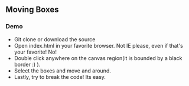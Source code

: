## Moving Boxes

### Demo
* Git clone or download the source
* Open index.html in your favorite browser. Not IE please, even if that's your favorite! No!
* Double click anywhere on the canvas region(it is bounded by a black border :) ). 
* Select the boxes and move and around.
* Lastly, try to break the code! Its easy.
